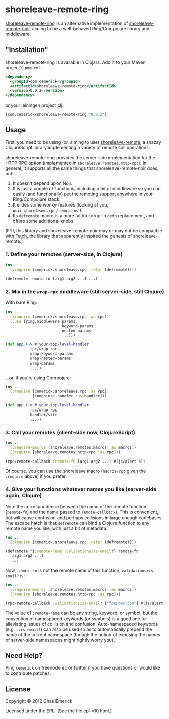 # shoreleave-remote-ring

[shoreleave-remote-ring](http://github.com/cemerick/shoreleave-remote-ring) is
an alternative implementation of
[shoreleave-remote-noir](https://github.com/shoreleave/shoreleave-remote-noir),
aiming to be a well-behaved Ring/Compojure library and middleware.

## "Installation"

shoreleave-remote-ring is available in Clojars.  Add it to your Maven project's
`pom.xml`:

```xml
<dependency>
  <groupId>com.cemerick</groupId>
  <artifactId>shoreleave-remote-ring</artifactId>
  <version>0.0.2</version>
</dependency>
```

or your leiningen project.clj:

```clojure
[com.cemerick/shoreleave-remote-ring "0.0.2"]
```

## Usage

First, you need to be using (or, aiming to use)
[shoreleave-remote](https://github.com/shoreleave/shoreleave-remote), a snazzy
ClojureScript library implementing a variety of remote call operations.

shoreleave-remote-ring provides the server-side implementation for the HTTP RPC
option (implemented in `shoreleave.remotes.http-rpc`).  In general, it supports
all the same things that shoreleave-remote-noir does, but:

1. It doesn't depend upon Noir.
2. It is just a couple of functions, including a bit of middleware so you can
   easily (and functionally) put the remoting support anywhere in your
Ring/Compojure stack.
3. It elides some wonky features (looking at you,
   `noir.shoreleave.rpc/remote-ns`!).
4. Its `defremote` macro is a more faithful drop-in `defn` replacement, and
   offers some additional knobs.

(FYI, this library and shoreleave-remote-noir may or may not be compatible with
[Fetch](https://github.com/ibdknox/fetch), the library that apparently inspired
the genesis of shoreleave-remote.)

### 1. Define your remotes (server-side, in Clojure)

```clojure
(ns ...
  (:require [cemerick.shoreleave.rpc :refer (defremote)]))

(defremote remote-fn [arg1 arg2 ...] ...)
```

### 2. Mix in the `wrap-rpc` middleware (still server-side, still Clojure)

With bare Ring:

```clojure
(ns ...
  (:require [cemerick.shoreleave.rpc :as rpc])
  (:use [ring.middleware params
                         keyword-params
                         nested-params
                         ...]))

(def app (-> #'your-top-level-handler
           rpc/wrap-rpc
           wrap-keyword-params
           wrap-nested-params
           wrap-params
           ...))
```

…or, if you're using Compojure:

```clojure
(ns ...
  (:require [cemerick.shoreleave.rpc :as rpc]
            [compojure.handler :as handler]))

(def app (-> #'your-top-level-handler
           rpc/wrap-rpc
           handler/site
           ...))
```

### 3. Call your remotes (client-side now, ClojureScript)

```clojure
(ns ...
  (:require-macros [shoreleave.remotes.macros :as macros])
  (:require [shoreleave.remotes.http-rpc :as rpc]))

(rpc/remote-callback :remote-fn [arg1 arg2 ...] #(js/alert %))
```

Of course, you can use the shoreleave macro (`macros/rpc` given the `:require`
above) if you prefer.

### 4. Give your functions whatever names you like (server-side again, Clojure)

Note the correspondence between the name of the remote function (`remote-fn`)
and the name passed to `remote-callback`).  This is convenient, but will cause
confusion and perhaps collisions in large enough codebases.  The escape hatch
is that `defremote` can bind a Clojure function to any remote name you like,
with just a bit of metadata:

```clojure
(ns ...
  (:require [cemerick.shoreleave.rpc :refer (defremote)]))

(defremote ^{:remote-name :validations/is-email?} remote-fn
  [arg1 arg2 ...]
  ...)
```

Now, `remote-fn` is not the remote name of this function;
`validations/is-email?` is:

```clojure
(ns ...
  (:require-macros [shoreleave.remotes.macros :as macros])
  (:require [shoreleave.remotes.http-rpc :as rpc]))

(rpc/remote-callback :validations/is-email? ["foo@bar.com"] #(js/alert %))
```

The value of `:remote-name` can be any string, keyword, or symbol, but the
convention of namespaced keywords (or symbols) is a good one for alleviating
issues of collision and confusion.  Auto-namespaced keywords (e.g.
`::is-email?`) can also be used so as to automatically prepend the name of the
current namespace (though the notion of exposing the names of server-side
namespaces might rightly worry you).

## Need Help?

Ping `cemerick` on freenode irc or twitter if you have questions or would like
to contribute patches.

## License

Copyright © 2012 Chas Emerick

Licensed under the EPL. (See the file epl-v10.html.)


